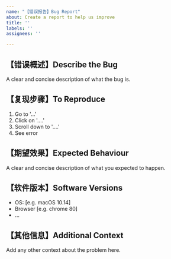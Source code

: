 ```yaml
---
name: "【错误报告】Bug Report"
about: Create a report to help us improve
title: ''
labels: ''
assignees: ''

---
```


## 【错误概述】Describe the Bug
A clear and concise description of what the bug is.

## 【复现步骤】To Reproduce
1. Go to '...'
2. Click on '....'
3. Scroll down to '....'
4. See error

## 【期望效果】Expected Behaviour
A clear and concise description of what you expected to happen.

## 【软件版本】Software Versions
- OS: [e.g. macOS 10.14]
- Browser [e.g. chrome 80]
- ...

## 【其他信息】Additional Context
Add any other context about the problem here.
